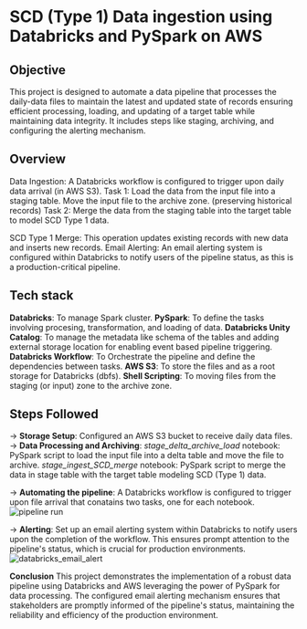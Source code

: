 
# SCD (Type 1) Data ingestion using Databricks and PySpark on AWS

## Objective
This project is designed to automate a data pipeline that processes the daily-data files to maintain the latest and updated state of records ensuring efficient processing, loading, and updating of a target table while maintaining data integrity. It includes steps like staging, archiving, and configuring the alerting mechanism.

## Overview
Data Ingestion: A Databricks workflow is configured to trigger upon daily data arrival (in AWS S3).
Task 1:
    Load the data from the input file into a staging table.
    Move the input file to the archive zone. (preserving historical records)
Task 2:
    Merge the data from the staging table into the target table to model SCD Type 1 data.

SCD Type 1 Merge: This operation updates existing records with new data and inserts new records.
Email Alerting: An email alerting system is configured within Databricks to notify users of the pipeline status, as this is a production-critical pipeline.

## Tech stack
**Databricks**: To manage Spark cluster.
**PySpark**: To define the tasks involving procesing, transformation, and loading of data.
**Databricks Unity Catalog**: To manage the metadata like schema of the tables and adding external storage location for enabling event based pipeline triggering.
**Databricks Workflow**: To Orchestrate the pipeline and define the dependencies between tasks.
**AWS S3**: To store the files and as a root storage for Databricks (dbfs).
**Shell Scripting**: To moving files from the staging (or input) zone to the archive zone.

## Steps Followed
-> **Storage Setup**:
    Configured an AWS S3 bucket to receive daily data files. 
-> **Data Processing and Archiving**:
    _stage_delta_archive_load_ notebook: PySpark script to load the input file into a delta table and move the file to archive.
    _stage_ingest_SCD_merge_ notebook: PySpark script to merge the data in stage table with the target table modeling SCD (Type 1) data.

-> **Automating the pipeline**:
    A Databricks workflow is configured to trigger upon file arrival that conatains two tasks, one for each notebook.
    ![pipeline run](https://github.com/user-attachments/assets/c81a0ce2-b307-4b67-9ef3-deb80501b474)


-> **Alerting**:
    Set up an email alerting system within Databricks to notify users upon the completion of the workflow. This ensures prompt attention to the pipeline's status, which is crucial for production environments.
    ![databricks_email_alert](https://github.com/user-attachments/assets/fc2e15ce-6c5b-4b5b-9b16-12cef25d42e7)


**Conclusion**
This project demonstrates the implementation of a robust data pipeline using Databricks and AWS leveraging the power of PySpark for data processing. The configured email alerting mechanism ensures that stakeholders are promptly informed of the pipeline's status, maintaining the reliability and efficiency of the production environment.














